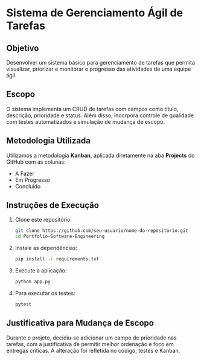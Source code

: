 # Sistema de Gerenciamento Ágil de Tarefas

## Objetivo
Desenvolver um sistema básico para gerenciamento de tarefas que permita visualizar, priorizar e monitorar o progresso das atividades de uma equipe ágil.

## Escopo
O sistema implementa um CRUD de tarefas com campos como título, descrição, prioridade e status. Além disso, incorpora controle de qualidade com testes automatizados e simulação de mudança de escopo.

## Metodologia Utilizada
Utilizamos a metodologia **Kanban**, aplicada diretamente na aba **Projects** do GitHub com as colunas:
- A Fazer
- Em Progresso
- Concluído

## Instruções de Execução
1. Clone este repositório:
   ```bash
   git clone https://github.com/seu-usuario/nome-do-repositorio.git
   cd Portfolio-Software-Engineering
   ```

2. Instale as dependências:
   ```bash
   pip install -r requirements.txt
   ```

3. Execute a aplicação:
   ```bash
   python app.py
   ```

4. Para executar os testes:
   ```bash
   pytest
   ```

## Justificativa para Mudança de Escopo
Durante o projeto, decidiu-se adicionar um campo de prioridade nas tarefas, com a justificativa de permitir melhor ordenação e foco em entregas críticas. A alteração foi refletida no código, testes e Kanban.
